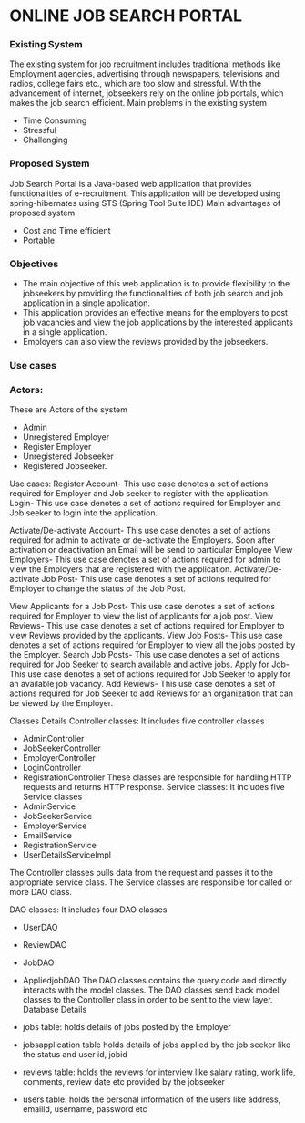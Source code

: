 # ONLINE JOB SEARCH PORTAL

### Existing System
The existing system for job recruitment includes traditional methods like Employment agencies, advertising through newspapers, televisions and radios, college fairs etc., which are too slow and stressful. With the advancement of internet, jobseekers rely on the online job portals, which makes the job search efficient.
Main problems in the existing system
*	Time Consuming
*	Stressful
*	Challenging

### Proposed System
Job Search Portal is a Java-based web application that provides functionalities of e-recruitment. This application will be developed using spring-hibernates using STS (Spring Tool Suite IDE)
Main advantages of proposed system
*	Cost and Time efficient
*	Portable

### Objectives
*	The main objective of this web application is to provide flexibility to the jobseekers by providing the functionalities of both job search and job application in a single application.
*	This application provides an effective means for the employers to post job vacancies and view the job applications by the interested applicants in a single application.
* Employers can also view the reviews provided by the jobseekers.

### Use cases

### Actors:
These are Actors of the system
*	Admin
*	Unregistered Employer
*	Register Employer
*	Unregistered Jobseeker
*	Registered Jobseeker.

Use cases:
Register Account- This use case denotes a set of actions required for Employer and Job seeker to register with the application.
Login- This use case denotes a set of actions required for Employer and Job seeker to login into the application.

Activate/De-activate Account- This use case denotes a set of actions required for admin to activate or de-activate the Employers. Soon after activation or deactivation an Email will be send to particular Employee
View Employers- This use case denotes a set of actions required for admin to view the Employers that are registered with the application.
Activate/De-activate Job Post- This use case denotes a set of actions required for Employer to change the status of the Job Post.
 
View Applicants for a Job Post- This use case denotes a set of actions required for Employer to view the list of applicants for a job post.
View Reviews- This use case denotes a set of actions required for Employer to view Reviews provided by the applicants.
View Job Posts- This use case denotes a set of actions required for Employer to view all the jobs posted by the Employer.
Search Job Posts- This use case denotes a set of actions required for Job Seeker to search available and active jobs.
Apply for Job- This use case denotes a set of actions required for Job Seeker to apply for an available job vacancy.
Add Reviews- This use case denotes a set of actions required for Job Seeker to add Reviews for an organization that can be viewed by the Employer.


Classes Details
Controller classes: It includes five controller classes
*	AdminController
*	JobSeekerController
*	EmployerController
*	LoginController
*	RegistrationController
These classes are responsible for handling HTTP requests and returns HTTP response.
Service classes: It includes five Service classes
*	AdminService
*	JobSeekerService
*	EmployerService
*	EmailService
*	RegistrationService
*	UserDetailsServiceImpl

The Controller classes pulls data from the request and passes it to the appropriate service class. The Service classes are responsible for called or more DAO class.

DAO classes: It includes four DAO classes
*	UserDAO
*	ReviewDAO
*	JobDAO
*	AppliedjobDAO
The DAO classes contains the query code and directly interacts with the model classes. The DAO classes send back model classes to the Controller class in order to be sent to the view layer.
Database Details
*	jobs table: holds details of jobs posted by the Employer
 
*	jobsapplication table holds details of jobs applied by the job seeker like the status and user id, jobid
*	reviews table: holds the reviews for interview like salary rating, work life, comments, review date etc provided by the jobseeker
*	users table: holds the personal information of the users like address, emailid, username, password etc
